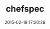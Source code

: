 ---
layout: post
title:  "chefspec"
repo:   "sethvargo/chefspec"
date:   2015-02-18 17:20:29
gemurl: http://code.sethvargo.com/chefspec
---